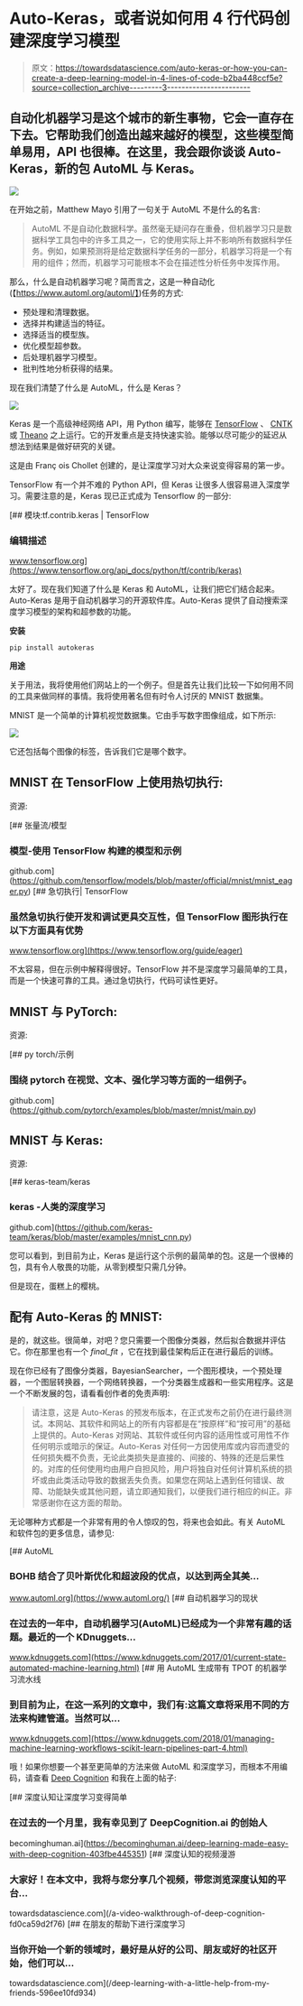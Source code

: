 # Auto-Keras，或者说如何用 4 行代码创建深度学习模型

> 原文：<https://towardsdatascience.com/auto-keras-or-how-you-can-create-a-deep-learning-model-in-4-lines-of-code-b2ba448ccf5e?source=collection_archive---------3----------------------->

## 自动化机器学习是这个城市的新生事物，它会一直存在下去。它帮助我们创造出越来越好的模型，这些模型简单易用，API 也很棒。在这里，我会跟你谈谈 Auto-Keras，新的包 AutoML 与 Keras。

![](img/3bed6f45009c5edc41e9dc276d53edc2.png)

在开始之前，Matthew Mayo 引用了一句关于 AutoML 不是什么的名言:

> AutoML 不是自动化数据科学。虽然毫无疑问存在重叠，但机器学习只是数据科学工具包中的许多工具之一，它的使用实际上并不影响所有数据科学任务。例如，如果预测将是给定数据科学任务的一部分，机器学习将是一个有用的组件；然而，机器学习可能根本不会在描述性分析任务中发挥作用。

那么，什么是自动机器学习呢？简而言之，这是一种自动化(【https://www.automl.org/automl/】)任务的方式:

*   预处理和清理数据。
*   选择并构建适当的特征。
*   选择适当的模型族。
*   优化模型超参数。
*   后处理机器学习模型。
*   批判性地分析获得的结果。

现在我们清楚了什么是 AutoML，什么是 Keras？

![](img/208d1447aa4084379b506243a3090484.png)

Keras 是一个高级神经网络 API，用 Python 编写，能够在 [TensorFlow](https://github.com/tensorflow/tensorflow) 、 [CNTK](https://github.com/Microsoft/cntk) 或 [Theano](https://github.com/Theano/Theano) 之上运行。它的开发重点是支持快速实验。能够以尽可能少的延迟从想法到结果是做好研究的关键。

这是由 Franç ois Chollet 创建的，是让深度学习对大众来说变得容易的第一步。

TensorFlow 有一个并不难的 Python API，但 Keras 让很多人很容易进入深度学习。需要注意的是，Keras 现已正式成为 Tensorflow 的一部分:

[](https://www.tensorflow.org/api_docs/python/tf/contrib/keras) [## 模块:tf.contrib.keras | TensorFlow

### 编辑描述

www.tensorflow.org](https://www.tensorflow.org/api_docs/python/tf/contrib/keras) 

太好了。现在我们知道了什么是 Keras 和 AutoML，让我们把它们结合起来。Auto-Keras 是用于自动机器学习的开源软件库。Auto-Keras 提供了自动搜索深度学习模型的架构和超参数的功能。

**安装**

```
pip install autokeras
```

**用途**

关于用法，我将使用他们网站上的一个例子。但是首先让我们比较一下如何用不同的工具来做同样的事情。我将使用著名但有时令人讨厌的 MNIST 数据集。

MNIST 是一个简单的计算机视觉数据集。它由手写数字图像组成，如下所示:

![](img/c9c49ae596228634cff3728c2953240f.png)

它还包括每个图像的标签，告诉我们它是哪个数字。

## MNIST 在 TensorFlow 上使用热切执行:

资源:

[](https://github.com/tensorflow/models/blob/master/official/mnist/mnist_eager.py) [## 张量流/模型

### 模型-使用 TensorFlow 构建的模型和示例

github.com](https://github.com/tensorflow/models/blob/master/official/mnist/mnist_eager.py) [](https://www.tensorflow.org/guide/eager) [## 急切执行| TensorFlow

### 虽然急切执行使开发和调试更具交互性，但 TensorFlow 图形执行在以下方面具有优势

www.tensorflow.org](https://www.tensorflow.org/guide/eager) 

不太容易，但在示例中解释得很好。TensorFlow 并不是深度学习最简单的工具，而是一个快速可靠的工具。通过急切执行，代码可读性更好。

## MNIST 与 PyTorch:

资源:

[](https://github.com/pytorch/examples/blob/master/mnist/main.py) [## py torch/示例

### 围绕 pytorch 在视觉、文本、强化学习等方面的一组例子。

github.com](https://github.com/pytorch/examples/blob/master/mnist/main.py) 

## MNIST 与 Keras:

资源:

[](https://github.com/keras-team/keras/blob/master/examples/mnist_cnn.py) [## keras-team/keras

### keras -人类的深度学习

github.com](https://github.com/keras-team/keras/blob/master/examples/mnist_cnn.py) 

您可以看到，到目前为止，Keras 是运行这个示例的最简单的包。这是一个很棒的包，具有令人敬畏的功能，从零到模型只需几分钟。

但是现在，蛋糕上的樱桃。

## 配有 Auto-Keras 的 MNIST:

是的，就这些。很简单，对吧？您只需要一个图像分类器，然后拟合数据并评估它。你在那里也有一个 *final_fit* ，它在找到最佳架构后正在进行最后的训练。

现在你已经有了图像分类器，BayesianSearcher，一个图形模块，一个预处理器，一个图层转换器，一个网络转换器，一个分类器生成器和一些实用程序。这是一个不断发展的包，请看看创作者的免责声明:

> 请注意，这是 Auto-Keras 的预发布版本，在正式发布之前仍在进行最终测试。本网站、其软件和网站上的所有内容都是在“按原样”和“按可用”的基础上提供的。Auto-Keras 对网站、其软件或任何内容的适用性或可用性不作任何明示或暗示的保证。Auto-Keras 对任何一方因使用库或内容而遭受的任何损失概不负责，无论此类损失是直接的、间接的、特殊的还是后果性的。对库的任何使用均由用户自担风险，用户将独自对任何计算机系统的损坏或由此类活动导致的数据丢失负责。如果您在网站上遇到任何错误、故障、功能缺失或其他问题，请立即通知我们，以便我们进行相应的纠正。非常感谢你在这方面的帮助。

无论哪种方式都是一个非常有用的令人惊叹的包，将来也会如此。有关 AutoML 和软件包的更多信息，请参见:

 [## AutoML

### BOHB 结合了贝叶斯优化和超波段的优点，以达到两全其美…

www.automl.org](https://www.automl.org/) [](https://www.kdnuggets.com/2017/01/current-state-automated-machine-learning.html) [## 自动机器学习的现状

### 在过去的一年中，自动机器学习(AutoML)已经成为一个非常有趣的话题。最近的一个 KDnuggets…

www.kdnuggets.com](https://www.kdnuggets.com/2017/01/current-state-automated-machine-learning.html) [](https://www.kdnuggets.com/2018/01/managing-machine-learning-workflows-scikit-learn-pipelines-part-4.html) [## 用 AutoML 生成带有 TPOT 的机器学习流水线

### 到目前为止，在这一系列的文章中，我们有:这篇文章将采用不同的方法来构建管道。当然可以…

www.kdnuggets.com](https://www.kdnuggets.com/2018/01/managing-machine-learning-workflows-scikit-learn-pipelines-part-4.html) 

哦！如果你想要一个甚至更简单的方法来做 AutoML 和深度学习，而根本不用编码，请查看 [Deep Cognition](https://medium.com/u/561cb78751ed?source=post_page-----b2ba448ccf5e--------------------------------) 和我在上面的帖子:

[](https://becominghuman.ai/deep-learning-made-easy-with-deep-cognition-403fbe445351) [## 深度认知让深度学习变得简单

### 在过去的一个月里，我有幸见到了 DeepCognition.ai 的创始人

becominghuman.ai](https://becominghuman.ai/deep-learning-made-easy-with-deep-cognition-403fbe445351) [](/a-video-walkthrough-of-deep-cognition-fd0ca59d2f76) [## 深度认知的视频漫游

### 大家好！在本文中，我将与您分享几个视频，带您浏览深度认知的平台…

towardsdatascience.com](/a-video-walkthrough-of-deep-cognition-fd0ca59d2f76) [](/deep-learning-with-a-little-help-from-my-friends-596ee10fd934) [## 在朋友的帮助下进行深度学习

### 当你开始一个新的领域时，最好是从好的公司、朋友或好的社区开始，他们可以…

towardsdatascience.com](/deep-learning-with-a-little-help-from-my-friends-596ee10fd934)